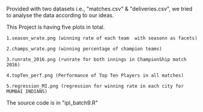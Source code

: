Provided with two datasets i.e., "matches.csv" & "deliveries.csv", we tried to analyse the data according to our ideas.

This Project is having five plots in total.

    1.season_wrate.png (winning rate of each team  with seasonn as facets)
    
    2.champs_wrate.png (winning percentage of champion teams)
    
    3.runrate_2016.png (runrate for both innings in ChampionShip match 2016)
    
    4.topTen_perf.png (Performance of Top Ten Players in all matches)
    
    5.regression_MI.png (regression for winning rate in each city for MUMBAI INDIANS)
  
The source code is in "ipl_batch9.R"
